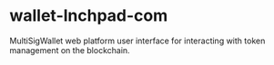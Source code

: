 # wallet-lnchpad-com
MultiSigWallet web platform user interface for interacting with token management on the blockchain.
